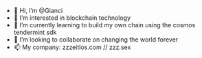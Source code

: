 - 👋 Hi, I’m @Gianci
- 👀 I’m interested in blockchain technology
- 🌱 I’m currently learning to build my own chain using the cosmos tendermint sdk
- 💞️ I’m looking to collaborate on changing the world forever
- 📫 My company: zzzeitlos.com // zzz.sex

<!---
Gianci/Gianci is a ✨ special ✨ repository because its `README.md` (this file) appears on your GitHub profile.
You can click the Preview link to take a look at your changes.
--->
